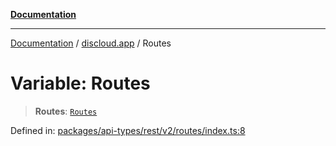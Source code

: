 [**Documentation**](../../README.md)

***

[Documentation](../../packages.md) / [discloud.app](../README.md) / Routes

# Variable: Routes

> **Routes**: [`Routes`](../type-aliases/Routes.md)

Defined in: [packages/api-types/rest/v2/routes/index.ts:8](https://github.com/discloud/discloud.app/blob/5b4e3fe9c701f0b4f5ffa4246f463403d1e47fa1/packages/api-types/rest/v2/routes/index.ts#L8)
